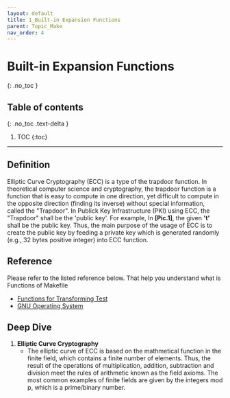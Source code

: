 ```yaml
---
layout: default
title: 1_Built-in Expansion Functions
parent: Topic_Make
nav_order: 4
---
```


# Built-in Expansion Functions
{: .no_toc }

## Table of contents
{: .no_toc .text-delta }

1. TOC
{:toc}

---

## Definition
Elliptic Curve Cryptography (ECC) is a type of the trapdoor function. In theoretical computer science and cryptography, the trapdoor function is a function that is easy to compute in one direction, yet difficult to compute in the opposite direction (finding its inverse) without special information, called the "Trapdoor". In Publick Key Infrastructure (PKI) using ECC, the "Trapdoor" shall be the 'public key'. For example, In <b>[Pic.1]</b>, the given <b>'t'</b> shall be the public key. Thus, the main purpose of the usage of ECC is to create the public key by feeding a private key which is generated randomly (e.g., 32 bytes positive integer) into ECC function.

## Reference
Please refer to the listed reference below. That help you understand what is Functions of Makefile
- [Functions for Transforming Test]
- [GNU Operating System]

## Deep Dive
1. <b>Elliptic Curve Cryptography</b>
    * The elliptic curve of ECC is based on the mathmetical function in the finite field, which contains a finite number of elements. Thus, the result of the operations of multiplication, addition, subtraction and division meet the rules of arithmetic known as the field axioms. The most common examples of finite fields are given by the integers mod p, which is a prime/binary number.

[Functions for Transforming Test]:https://web.mit.edu/gnu/doc/html/make_8.html
[GNU Operating System]:https://www.gnu.org/software/make/#documentation